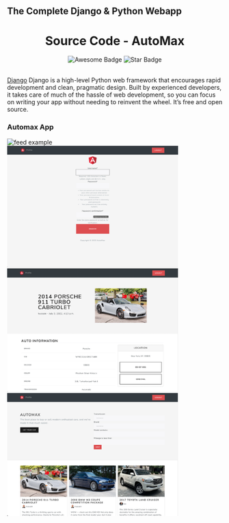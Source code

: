 ## The Complete Django & Python Webapp

<h1 align="center">Source Code - AutoMax</h1>
<div align="center">
<img src="https://cdn.rawgit.com/sindresorhus/awesome/d7305f38d29fed78fa85652e3a63e154dd8e8829/media/badge.svg" alt="Awesome Badge"/>
<img src="https://img.shields.io/static/v1?label=%F0%9F%8C%9F&message=If%20Useful&style=style=flat&color=BC4E99" alt="Star Badge"/>
</div>

<br>

<a href="https://www.djangoproject.com/">Django</a> Django is a high-level Python web framework that encourages rapid development and clean, pragmatic design. Built by experienced developers, it takes care of much of the hassle of web development, so you can focus on writing your app without needing to reinvent the wheel. It’s free and open source.

### Automax App

<div>
<img src="previews/ScreenShot_1.png" alt="feed example" width="400">
<img src="previews/ScreenShot_2.png" alt="feed example" width="400">
<img src="previews/ScreenShot_3.png" alt="feed example" width="400">
<img src="previews/ScreenShot_4.png" alt="feed example" width="400">
</div>
</p>
